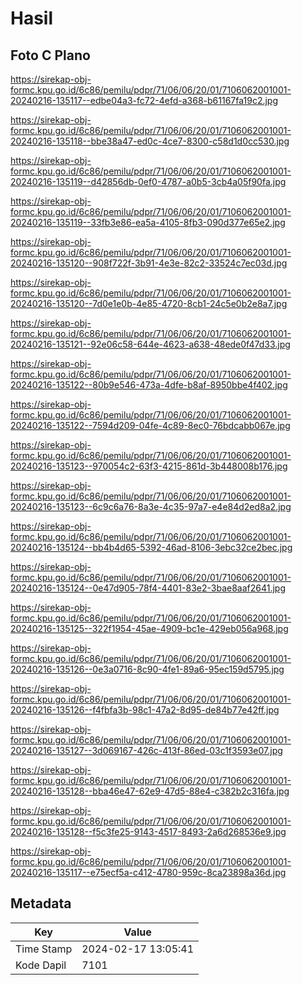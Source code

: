 # Hasil

## Foto C Plano

https://sirekap-obj-formc.kpu.go.id/6c86/pemilu/pdpr/71/06/06/20/01/7106062001001-20240216-135117--edbe04a3-fc72-4efd-a368-b61167fa19c2.jpg

https://sirekap-obj-formc.kpu.go.id/6c86/pemilu/pdpr/71/06/06/20/01/7106062001001-20240216-135118--bbe38a47-ed0c-4ce7-8300-c58d1d0cc530.jpg

https://sirekap-obj-formc.kpu.go.id/6c86/pemilu/pdpr/71/06/06/20/01/7106062001001-20240216-135119--d42856db-0ef0-4787-a0b5-3cb4a05f90fa.jpg

https://sirekap-obj-formc.kpu.go.id/6c86/pemilu/pdpr/71/06/06/20/01/7106062001001-20240216-135119--33fb3e86-ea5a-4105-8fb3-090d377e65e2.jpg

https://sirekap-obj-formc.kpu.go.id/6c86/pemilu/pdpr/71/06/06/20/01/7106062001001-20240216-135120--908f722f-3b91-4e3e-82c2-33524c7ec03d.jpg

https://sirekap-obj-formc.kpu.go.id/6c86/pemilu/pdpr/71/06/06/20/01/7106062001001-20240216-135120--7d0e1e0b-4e85-4720-8cb1-24c5e0b2e8a7.jpg

https://sirekap-obj-formc.kpu.go.id/6c86/pemilu/pdpr/71/06/06/20/01/7106062001001-20240216-135121--92e06c58-644e-4623-a638-48ede0f47d33.jpg

https://sirekap-obj-formc.kpu.go.id/6c86/pemilu/pdpr/71/06/06/20/01/7106062001001-20240216-135122--80b9e546-473a-4dfe-b8af-8950bbe4f402.jpg

https://sirekap-obj-formc.kpu.go.id/6c86/pemilu/pdpr/71/06/06/20/01/7106062001001-20240216-135122--7594d209-04fe-4c89-8ec0-76bdcabb067e.jpg

https://sirekap-obj-formc.kpu.go.id/6c86/pemilu/pdpr/71/06/06/20/01/7106062001001-20240216-135123--970054c2-63f3-4215-861d-3b448008b176.jpg

https://sirekap-obj-formc.kpu.go.id/6c86/pemilu/pdpr/71/06/06/20/01/7106062001001-20240216-135123--6c9c6a76-8a3e-4c35-97a7-e4e84d2ed8a2.jpg

https://sirekap-obj-formc.kpu.go.id/6c86/pemilu/pdpr/71/06/06/20/01/7106062001001-20240216-135124--bb4b4d65-5392-46ad-8106-3ebc32ce2bec.jpg

https://sirekap-obj-formc.kpu.go.id/6c86/pemilu/pdpr/71/06/06/20/01/7106062001001-20240216-135124--0e47d905-78f4-4401-83e2-3bae8aaf2641.jpg

https://sirekap-obj-formc.kpu.go.id/6c86/pemilu/pdpr/71/06/06/20/01/7106062001001-20240216-135125--322f1954-45ae-4909-bc1e-429eb056a968.jpg

https://sirekap-obj-formc.kpu.go.id/6c86/pemilu/pdpr/71/06/06/20/01/7106062001001-20240216-135126--0e3a0716-8c90-4fe1-89a6-95ec159d5795.jpg

https://sirekap-obj-formc.kpu.go.id/6c86/pemilu/pdpr/71/06/06/20/01/7106062001001-20240216-135126--f4fbfa3b-98c1-47a2-8d95-de84b77e42ff.jpg

https://sirekap-obj-formc.kpu.go.id/6c86/pemilu/pdpr/71/06/06/20/01/7106062001001-20240216-135127--3d069167-426c-413f-86ed-03c1f3593e07.jpg

https://sirekap-obj-formc.kpu.go.id/6c86/pemilu/pdpr/71/06/06/20/01/7106062001001-20240216-135128--bba46e47-62e9-47d5-88e4-c382b2c316fa.jpg

https://sirekap-obj-formc.kpu.go.id/6c86/pemilu/pdpr/71/06/06/20/01/7106062001001-20240216-135128--f5c3fe25-9143-4517-8493-2a6d268536e9.jpg

https://sirekap-obj-formc.kpu.go.id/6c86/pemilu/pdpr/71/06/06/20/01/7106062001001-20240216-135117--e75ecf5a-c412-4780-959c-8ca23898a36d.jpg


## Metadata

| Key        | Value               |
| ---------- | ------------------- |
| Time Stamp | 2024-02-17 13:05:41 |
| Kode Dapil | 7101                |



